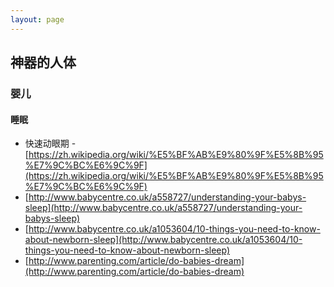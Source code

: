 ```yaml
---
layout: page
---
```

## 神器的人体

### 婴儿

#### 睡眠

- 快速动眼期 - [https://zh.wikipedia.org/wiki/%E5%BF%AB%E9%80%9F%E5%8B%95%E7%9C%BC%E6%9C%9F](https://zh.wikipedia.org/wiki/%E5%BF%AB%E9%80%9F%E5%8B%95%E7%9C%BC%E6%9C%9F)
- [http://www.babycentre.co.uk/a558727/understanding-your-babys-sleep](http://www.babycentre.co.uk/a558727/understanding-your-babys-sleep)
- [http://www.babycentre.co.uk/a1053604/10-things-you-need-to-know-about-newborn-sleep](http://www.babycentre.co.uk/a1053604/10-things-you-need-to-know-about-newborn-sleep)
- [http://www.parenting.com/article/do-babies-dream](http://www.parenting.com/article/do-babies-dream)
